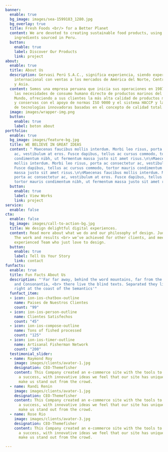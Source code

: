 ```yaml
---
banner:
  enable: true
  bg_image: images/sea-1599183_1280.jpg
  bg_overlay: true
  title: Fresh Foods <br/> for a Better Planet
  content: We are devoted to creating sustainable food products, using the freshest
    ingredients sourced in Peru.
  button:
    enable: true
    label: Discover Our Products
    link: project
about:
  enable: true
  title: About Us
  description: Gervasi Perú S.A.C., significa experiencia, siendo experto en el mercado
    internacional con ventas a los mercados de América del Norte, Centro y Sur, Europa
    y Asia.
  content: Somos una empresa peruana que inicia sus operaciones en 1987 para cubrir
    las necesidades de consumo humano directo de productos marinos del Perú y del
    Mundo, ofreciendo a sus clientes la más alta calidad de productos marinos congelados
    y conservas con el apoyo de normas ISO 9000 y el sistema HACCP y la continua aplicación
    de tecnologías innovadoras basadas en el concepto de calidad total.
  image: images/wrapper-img.png
  button:
    enable: true
    label: boton about
portfolio:
  enable: true
  bg_image: images/feature-bg.jpg
  title: WE BELIEVE IN GREAT IDEAS
  content: " Maecenas faucibus mollis interdum. Morbi leo risus, porta ac consectetur
    ac, vestibulum at eros. Fusce dapibus, tellus ac cursus commodo, tortor mauris
    condimentum nibh, ut fermentum massa justo sit amet risus.\n\nMaecenas faucibus
    mollis interdum. Morbi leo risus, porta ac consectetur ac, vestibulum at eros.
    Fusce dapibus, tellus ac cursus commodo, tortor mauris condimentum nibh, ut fermentum
    massa justo sit amet risus.\n\nMaecenas faucibus mollis interdum. Morbi leo risus,
    porta ac consectetur ac, vestibulum at eros. Fusce dapibus, tellus ac cursus commodo,
    tortor mauris condimentum nibh, ut fermentum massa justo sit amet risus. "
  button:
    enable: true
    label: View Works
    link: project
service:
  enable: false
cta:
  enable: false
  bg_image: images/call-to-action-bg.jpg
  title: We design delightful digital experiences.
  content: Read more about what we do and our philosophy of design. Judge for yourself
    The work and results <br> we’ve achieved for other clients, and meet our highly
    experienced Team who just love to design.
  button:
    enable: true
    label: Tell Us Your Story
    link: contact
funfacts:
  enable: true
  title: Fun Facts About Us
  description: "'Far far away, behind the word mountains, far from the countries Vokalia
    and Consonantia, <br> there live the blind texts. Separated they live in Bookmarksgrove
    right at the coast of the Semantics'"
  funfact_item:
  - icon: ion-ios-chatbox-outline
    name: Paises de Nuestros Clientes
    count: "99"
  - icon: ion-ios-person-outline
    name: Clientes Satisfechos
    count: "45"
  - icon: ion-ios-compose-outline
    name: Tons of fished processed
    count: "125"
  - icon: ion-ios-timer-outline
    name: Artisanal Fisherman Network
    count: "200"
  testimonial_slider:
  - name: Raymond Roy
    image: images/clients/avater-1.jpg
    designation: CEO-Themefisher
    content: This Company created an e-commerce site with the tools to make our business
      a success, with innovative ideas we feel that our site has unique elements that
      make us stand out from the crowd.
  - name: Randi Renin
    image: images/clients/avater-1.jpg
    designation: CEO-Themefisher
    content: This Company created an e-commerce site with the tools to make our business
      a success, with innovative ideas we feel that our site has unique elements that
      make us stand out from the crowd.
  - name: Rose Rio
    image: images/clients/avater-3.jpg
    designation: CEO-Themefisher
    content: This Company created an e-commerce site with the tools to make our business
      a success, with innovative ideas we feel that our site has unique elements that
      make us stand out from the crowd.

---
```

